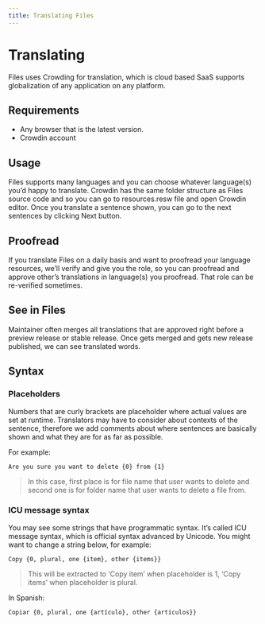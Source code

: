 ```yaml
---
title: Translating Files
---
```


# Translating

Files uses Crowding for translation, which is cloud based SaaS supports globalization of any application on any platform.

## Requirements
- Any browser that is the latest version.
- Crowdin account

## Usage
Files supports many languages and you can choose whatever language(s) you’d happy to translate. Crowdin has the same folder structure as Files source code and so you can go to resources.resw file and open Crowdin editor.
Once you translate a sentence shown, you can go to the next sentences by clicking Next button.

## Proofread
If you translate Files on a daily basis and want to proofread your language resources, we’ll verify and give you the role, so you can proofread and approve other’s translations in language(s) you proofread. That role can be re-verified sometimes.
 
## See in Files
Maintainer often merges all translations that are approved right before a preview release or stable release. Once gets merged and gets new release published, we can see translated words.

## Syntax
### Placeholders
Numbers that are curly brackets are placeholder where actual values are set at runtime. Translators may have to consider about contexts of the sentence, therefore we add comments about where sentences are basically shown and what they are for as far as possible.

For example:
```
Are you sure you want to delete {0} from {1}
```
> In this case, first place is for file name that user wants to delete and second one is for folder name that user wants to delete a file from.

### ICU message syntax
You may see some strings that have programmatic syntax. It’s called ICU message syntax, which is official syntax advanced by Unicode.
You might want to change a string below, for example:

```
Copy {0, plural, one {item}, other {items}}
```

> This will be extracted to ‘Copy item’ when placeholder is 1, ‘Copy items’ when placeholder is plural.

In Spanish:
```
Copiar {0, plural, one {artículo}, other {artículos}}
```
